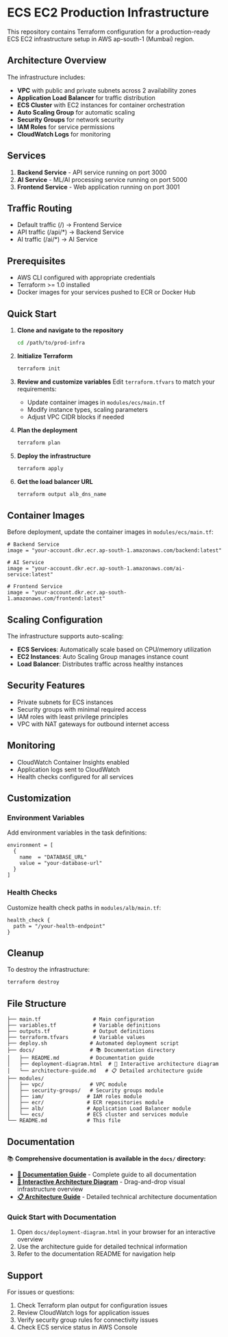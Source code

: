 # ECS EC2 Production Infrastructure

This repository contains Terraform configuration for a production-ready ECS EC2 infrastructure setup in AWS ap-south-1 (Mumbai) region.

## Architecture Overview

The infrastructure includes:
- **VPC** with public and private subnets across 2 availability zones
- **Application Load Balancer** for traffic distribution
- **ECS Cluster** with EC2 instances for container orchestration
- **Auto Scaling Group** for automatic scaling
- **Security Groups** for network security
- **IAM Roles** for service permissions
- **CloudWatch Logs** for monitoring

## Services

1. **Backend Service** - API service running on port 3000
2. **AI Service** - ML/AI processing service running on port 5000  
3. **Frontend Service** - Web application running on port 3001

## Traffic Routing

- Default traffic (/) → Frontend Service
- API traffic (/api/*) → Backend Service
- AI traffic (/ai/*) → AI Service

## Prerequisites

- AWS CLI configured with appropriate credentials
- Terraform >= 1.0 installed
- Docker images for your services pushed to ECR or Docker Hub

## Quick Start

1. **Clone and navigate to the repository**
   ```bash
   cd /path/to/prod-infra
   ```

2. **Initialize Terraform**
   ```bash
   terraform init
   ```

3. **Review and customize variables**
   Edit `terraform.tfvars` to match your requirements:
   - Update container images in `modules/ecs/main.tf`
   - Modify instance types, scaling parameters
   - Adjust VPC CIDR blocks if needed

4. **Plan the deployment**
   ```bash
   terraform plan
   ```

5. **Deploy the infrastructure**
   ```bash
   terraform apply
   ```

6. **Get the load balancer URL**
   ```bash
   terraform output alb_dns_name
   ```

## Container Images

Before deployment, update the container images in `modules/ecs/main.tf`:

```hcl
# Backend Service
image = "your-account.dkr.ecr.ap-south-1.amazonaws.com/backend:latest"

# AI Service  
image = "your-account.dkr.ecr.ap-south-1.amazonaws.com/ai-service:latest"

# Frontend Service
image = "your-account.dkr.ecr.ap-south-1.amazonaws.com/frontend:latest"
```

## Scaling Configuration

The infrastructure supports auto-scaling:
- **ECS Services**: Automatically scale based on CPU/memory utilization
- **EC2 Instances**: Auto Scaling Group manages instance count
- **Load Balancer**: Distributes traffic across healthy instances

## Security Features

- Private subnets for ECS instances
- Security groups with minimal required access
- IAM roles with least privilege principles
- VPC with NAT gateways for outbound internet access

## Monitoring

- CloudWatch Container Insights enabled
- Application logs sent to CloudWatch
- Health checks configured for all services

## Customization

### Environment Variables
Add environment variables in the task definitions:
```hcl
environment = [
  {
    name  = "DATABASE_URL"
    value = "your-database-url"
  }
]
```

### Health Checks
Customize health check paths in `modules/alb/main.tf`:
```hcl
health_check {
  path = "/your-health-endpoint"
}
```

## Cleanup

To destroy the infrastructure:
```bash
terraform destroy
```

## File Structure

```
├── main.tf                 # Main configuration
├── variables.tf            # Variable definitions
├── outputs.tf              # Output definitions
├── terraform.tfvars        # Variable values
├── deploy.sh              # Automated deployment script
├── docs/                  # 📚 Documentation directory
│   ├── README.md          # Documentation guide
│   ├── deployment-diagram.html  # 🎨 Interactive architecture diagram
│   └── architecture-guide.md   # 📋 Detailed architecture guide
├── modules/
│   ├── vpc/               # VPC module
│   ├── security-groups/   # Security groups module
│   ├── iam/              # IAM roles module
│   ├── ecr/              # ECR repositories module
│   ├── alb/              # Application Load Balancer module
│   └── ecs/              # ECS cluster and services module
└── README.md             # This file
```

## Documentation

📚 **Comprehensive documentation is available in the `docs/` directory:**

- **[📖 Documentation Guide](./docs/README.md)** - Complete guide to all documentation
- **[🎨 Interactive Architecture Diagram](./docs/deployment-diagram.html)** - Drag-and-drop visual infrastructure overview
- **[📋 Architecture Guide](./docs/architecture-guide.md)** - Detailed technical architecture documentation

### Quick Start with Documentation
1. Open `docs/deployment-diagram.html` in your browser for an interactive overview
2. Use the architecture guide for detailed technical information
3. Refer to the documentation README for navigation help

## Support

For issues or questions:
1. Check Terraform plan output for configuration issues
2. Review CloudWatch logs for application issues
3. Verify security group rules for connectivity issues
4. Check ECS service status in AWS Console